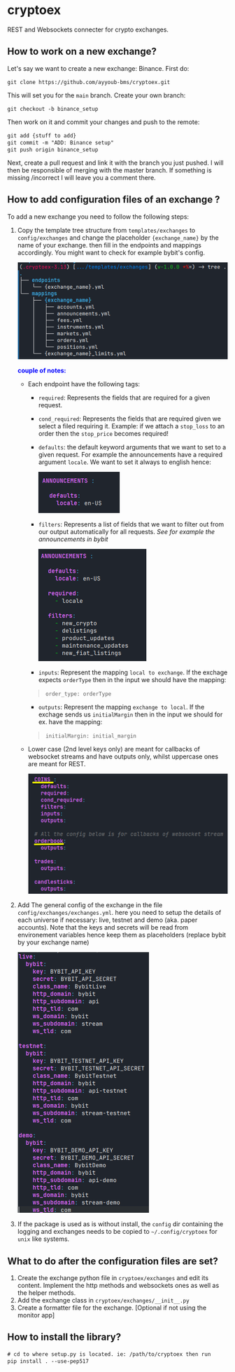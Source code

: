 # cryptoex

REST and Websockets connecter for crypto exchanges.
## How to work on a new exchange?
Let's say we want to create a new exchange: Binance. 
First do:
```console
git clone https://github.com/ayyoub-bms/cryptoex.git
```

This will set you for the `main` branch. Create your own branch:
```console
git checkout -b binance_setup
```

Then work on it and commit your changes and push to the remote:
```console
git add {stuff to add}
git commit -m "ADD: Binance setup"
git push origin binance_setup
```

Next, create a pull request and link it with the branch you just pushed. I will then be responsible of merging with the master branch. If something is missing /incorrect I will leave you a comment there.


## How to add configuration files of an exchange ?
To add a new exchange you need to follow the following steps:

1. Copy the template tree structure from `templates/exchanges` to `config/exchanges` and change the placeholder `{exchange_name}` by the name of your exchange. then fill in the endpoints and mappings accordingly. You might want to check for example bybit's config. 

	![Tree structure](images/structure-exchanges.png)
	
	<span style="color:blue;">**couple of notes:**</span> 
	
	- Each endpoint have the following tags:
		+ `required`: Represents the fields that are required for a given request.
		+ `cond_required`: Represents the fields that are required given we select a filed requiring it. Example: if we attach a `stop_loss` to an order then the `stop_price` becomes required!
		+ `defaults`: the default keyword arguments that we want to set to a given request. For example the announcements have a required argument `locale`. We want to set it always to english hence:

			![Defaults arguments](images/locale.png)
		
		+ `filters`: Represents a list of fields that we want to filter out from our output automatically for all requests. _See for example the announcements in bybit_

			![Defaults arguments](images/filters.png)
		
		+ `inputs`: Represent the mapping `local to exchange`. If the exchage expects `orderType` then in the input we should have the mapping: 
		>`order_type: orderType`
		+ `outputs`: Represent the mapping `exchange to local`. If the exchage sends us `initialMargin` then in the input we should for ex. have the mapping: 
		>`initialMargin: initial_margin`
		
	- 	Lower case (2nd level keys only) are meant for callbacks of websocket streams and have outputs only, whilst uppercase ones are meant for REST.

		![Defaults arguments](images/2nd-lvl-keys.png)
2. Add The general config of the exchange in the file `config/exchanges/exchanges.yml`. here you need to setup the details of each universe if necessary: live, testnet and demo (aka. paper accounts). Note that the keys and secrets will be read from environement variables hence keep them as placeholders (replace bybit by your exchange name)
	
	![Defaults arguments](images/global-exc-config.png)
	
3. If the package is used as is without install, the `config` dir containing the logging and exchanges needs to be copied to `~/.config/cryptoex` for `unix` like systems.

## What to do after the configuration files are set?

1. Create the exchange python file in `cryptoex/exchanges` and edit its content. Implement the http methods and websockets ones as well as the helper methods.
2. Add the exchange class in `cryptoex/exchanges/__init__.py`
3. Create a formatter file for the exchange. [Optional if not using the monitor app]

## How to install the library?

```console
# cd to where setup.py is located. ie: /path/to/cryptoex then run
pip install . --use-pep517
```
